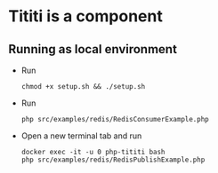 # Tititi is a component

## Running as local environment

- Run
    ````
    chmod +x setup.sh && ./setup.sh
    ````

- Run
    ````
    php src/examples/redis/RedisConsumerExample.php
    ````

- Open a new terminal tab and run
    ````
    docker exec -it -u 0 php-tititi bash
    php src/examples/redis/RedisPublishExample.php
    ````